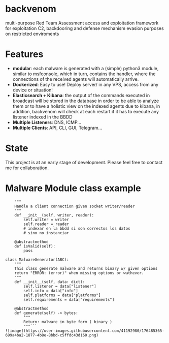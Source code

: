 # backvenom
multi-purpose Red Team Assessment access and exploitation framework for exploitation C2, backdooring and defense mechanism evasion purposes on restricted enviroments

# Features
- **modular**: each malware is generated with a (simple) python3 module, similar to msfconsole, which in turn, contains the handler, where the connections of the received agents will automatically arrive.
- **Dockerized**: Easy to use! Deploy server/ in any VPS, access from any device or situation!
- **Elasticsearch + Kibana**: the output of the commands executed in broadcast will be stored in the database in order to be able to analyze them or to have a holistic view on the indexed agents due to kibana, in addition, backvenom will check at each restart if it has to execute any listener indexed in the BBDD
- **Multiple Listeners**: DNS, ICMP...
- **Multiple Clients**: API, CLI, GUI, Telegram...


# State
This project is at an early stage of development. Please feel free to contact me for collaboration.

# Malware Module class example
```class MalwareHandler(ABC):
    """
    Handle a client connection given socket writer/reader
    """
    def __init__(self, writer, reader):
        self.writer = writer
        self.reader = reader
        # indexar en la bbdd si son correctos los datos
        # sino no instanciar

    @abstractmethod
    def isValid(self):
        pass

class MalwareGenerator(ABC):
    """
    This class generate malware and returns binary w/ given options
    return "ERROR: (error)" when missing options or wathever.
    """
    def __init__(self, data: dict):
        self.listener = data["listener"]
        self.info = data["info"]
        self.platforms = data["platforms"]
        self.requirements = data["requirements"]

    @abstractmethod
    def generate(self) -> bytes:
        """
        Return: malware in byte form ( binary )
        """```
![image](https://user-images.githubusercontent.com/41192980/176485365-699a4ba2-1877-4b8e-8bbd-c5ffdc43d160.png)
